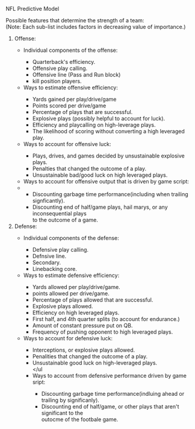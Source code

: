 NFL Predictive Model

Possible features that determine the strength of a team:<br/>
(Note: Each sub-list includes factors in decreasing value of importance.)<br/>
	<ol> 
	<li>Offense:</li>
		<ul>
	 <li>Individual components of the offense:</li>
               <ul>
		  <li>Quarterback's efficiency.</li>
		  <li>Offensive play calling.</li>
		   <li> Offensive line (Pass and Run block)</li>
		   <li>kill position players. </li>
		</ul>
	 <li> Ways to estimate offensive efficiency:</li>
	        <ul>
		  <li>Yards gained per play/drive/game</li>
		  <li>Points scored per drive/game</li>
		  <li>Percentage of plays that are successful.</li>
		  <li>Explosive plays (possibly helpful to account for luck).</li>
		  <li>Efficiency and playcalling on high-leverage plays.</li>
		  <li>The likelihood of scoring without converting a high leveraged play.</li>
	        </ul>
		<li>Ways to account for offensive luck: </li>
		<ul>
		  <li>Plays, drives, and games decided by unsustainable explosive plays.</li> 
		  <li>Penalties that changed the outcome of a play.</li>
		  <li>Unsustainable bad/good luck on high leveraged plays. </li>
			</ul>
	  <li>Ways to account for offensive output that is driven by game script:<li/>
		<ul>
		  <li>Discounting garbage time performance(including when trailing signficantly).</li>
		  <li>Discounting end of half/game plays, hail marys,  or any inconsequential plays </li>
		   to the outcome of a game. 
		</ul>
	</ul>
	<li> Defense:</li>
	 	<ul>
		<li>Individual components of the defense: </li>
		 <ul>
		  <li>Defensive play calling.</li>
		  <li>Defnsive line.</li>
		  <li>Secondary.</li>
		  <li>Linebacking core.</li>
			</ul>
		<li>Ways to estimate defensive efficiency: </li>
		<ul>
		  <li>Yards allowed per play/drive/game.</li>
		  <li>points allowed per drive/game.</li>
		  <li>Percentage of plays allowed that are successful. </li>
		  <li>Explosive plays allowed.</li>
		  <li>Efficiency on high leveraged plays. </li>	
	      	  <li>First half, and 4th quarter splits (to account for endurance.)</li>
		  <li>Amount of constant pressure put on QB. </li>
		  <li>Frequency of pushing opponent to high leveraged plays.</li>
		 </ul>
		<li>Ways to account for defensive luck:</li>
		<ul>
		  <li>Interceptions, or explosive plays allowed. </li>
		  <li>Penalities that changed the outcome of a play. </li>
		  <li>Unsustainable good luck on high-leveraged plays. </li>
		 </ul
		<li>Ways to account from defensive performance driven by game sript:</li>
		<ul>
		  <li>Discounting garbage time performance(indluing ahead or trailing by significanly).</li>
		  <li>Discounting end of half/game, or other plays that aren't significant to the </li>
		   outocme of the footbale game.
			</ul>
	</ol>	   
		  
			
		    
		   
		   
			
		
		  
		  
		  
		  
		 
